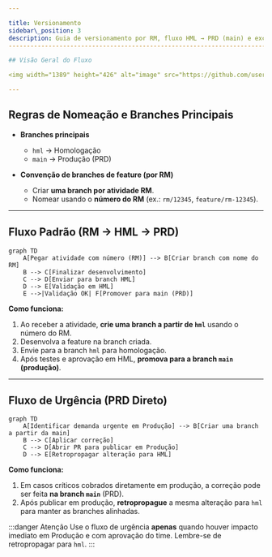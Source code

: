 ```yaml
---

title: Versionamento
sidebar\_position: 3
description: Guia de versionamento por RM, fluxo HML → PRD (main) e exceções para urgências.
--------------------------------------------------------------------------------------------

## Visão Geral do Fluxo

<img width="1389" height="426" alt="image" src="https://github.com/user-attachments/assets/207cfe67-da4f-4ace-a091-c160378ed8eb" />

---
```


## Regras de Nomeação e Branches Principais

* **Branches principais**

  * `hml` → Homologação
  * `main` → Produção (PRD)
* **Convenção de branches de feature (por RM)**

  * Criar **uma branch por atividade RM**.
  * Nomear usando o **número do RM** (ex.: `rm/12345`, `feature/rm-12345`).

---

## Fluxo Padrão (RM → HML → PRD)

```mermaid
graph TD
    A[Pegar atividade com número (RM)] --> B[Criar branch com nome do RM]
    B --> C[Finalizar desenvolvimento]
    C --> D[Enviar para branch HML]
    D --> E[Validação em HML]
    E -->|Validação OK| F[Promover para main (PRD)]
```

**Como funciona:**

1. Ao receber a atividade, **crie uma branch a partir de `hml`** usando o número do RM.
2. Desenvolva a feature na branch criada.
3. Envie para a branch `hml` para homologação.
4. Após testes e aprovação em HML, **promova para a branch `main` (produção)**.

---

## Fluxo de Urgência (PRD Direto)

```mermaid
graph TD
    A[Identificar demanda urgente em Produção] --> B[Criar uma branch a partir da main]
    B --> C[Aplicar correção]
    C --> D[Abrir PR para publicar em Produção]
    D --> E[Retropropagar alteração para HML]
```

**Como funciona:**

1. Em casos críticos cobrados diretamente em produção, a correção pode ser feita **na branch `main`** (PRD).
2. Após publicar em produção, **retropropague** a mesma alteração para `hml` para manter as branches alinhadas.

\:::danger Atenção
Use o fluxo de urgência **apenas** quando houver impacto imediato em Produção e com aprovação do time. Lembre-se de retropropagar para `hml`.
\:::
